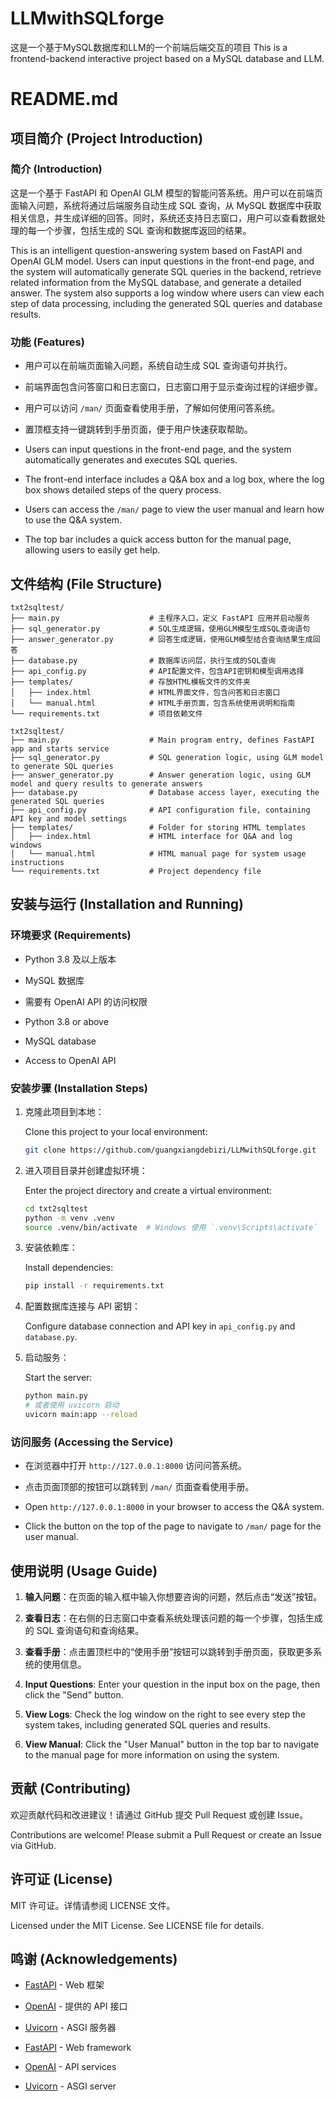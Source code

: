# LLMwithSQLforge
这是一个基于MySQL数据库和LLM的一个前端后端交互的项目
This is a frontend-backend interactive project based on a MySQL database and LLM.
# README.md

## 项目简介 (Project Introduction)

### 简介 (Introduction)

这是一个基于 FastAPI 和 OpenAI GLM 模型的智能问答系统。用户可以在前端页面输入问题，系统将通过后端服务自动生成 SQL 查询，从 MySQL 数据库中获取相关信息，并生成详细的回答。同时，系统还支持日志窗口，用户可以查看数据处理的每一个步骤，包括生成的 SQL 查询和数据库返回的结果。

This is an intelligent question-answering system based on FastAPI and OpenAI GLM model. Users can input questions in the front-end page, and the system will automatically generate SQL queries in the backend, retrieve related information from the MySQL database, and generate a detailed answer. The system also supports a log window where users can view each step of data processing, including the generated SQL queries and database results.

### 功能 (Features)
- 用户可以在前端页面输入问题，系统自动生成 SQL 查询语句并执行。
- 前端界面包含问答窗口和日志窗口，日志窗口用于显示查询过程的详细步骤。
- 用户可以访问 `/man/` 页面查看使用手册，了解如何使用问答系统。
- 置顶框支持一键跳转到手册页面，便于用户快速获取帮助。

- Users can input questions in the front-end page, and the system automatically generates and executes SQL queries.
- The front-end interface includes a Q&A box and a log box, where the log box shows detailed steps of the query process.
- Users can access the `/man/` page to view the user manual and learn how to use the Q&A system.
- The top bar includes a quick access button for the manual page, allowing users to easily get help.

## 文件结构 (File Structure)

```
txt2sqltest/
├── main.py                    # 主程序入口，定义 FastAPI 应用并启动服务
├── sql_generator.py           # SQL生成逻辑，使用GLM模型生成SQL查询语句
├── answer_generator.py        # 回答生成逻辑，使用GLM模型结合查询结果生成回答
├── database.py                # 数据库访问层，执行生成的SQL查询
├── api_config.py              # API配置文件，包含API密钥和模型调用选择
├── templates/                 # 存放HTML模板文件的文件夹
│   ├── index.html             # HTML界面文件，包含问答和日志窗口
│   └── manual.html            # HTML手册页面，包含系统使用说明和指南
└── requirements.txt           # 项目依赖文件
```

```
txt2sqltest/
├── main.py                    # Main program entry, defines FastAPI app and starts service
├── sql_generator.py           # SQL generation logic, using GLM model to generate SQL queries
├── answer_generator.py        # Answer generation logic, using GLM model and query results to generate answers
├── database.py                # Database access layer, executing the generated SQL queries
├── api_config.py              # API configuration file, containing API key and model settings
├── templates/                 # Folder for storing HTML templates
│   ├── index.html             # HTML interface for Q&A and log windows
│   └── manual.html            # HTML manual page for system usage instructions
└── requirements.txt           # Project dependency file
```

## 安装与运行 (Installation and Running)

### 环境要求 (Requirements)
- Python 3.8 及以上版本
- MySQL 数据库
- 需要有 OpenAI API 的访问权限

- Python 3.8 or above
- MySQL database
- Access to OpenAI API

### 安装步骤 (Installation Steps)
1. 克隆此项目到本地：

   Clone this project to your local environment:
   ```bash
   git clone https://github.com/guangxiangdebizi/LLMwithSQLforge.git
   ```

2. 进入项目目录并创建虚拟环境：

   Enter the project directory and create a virtual environment:
   ```bash
   cd txt2sqltest
   python -m venv .venv
   source .venv/bin/activate  # Windows 使用 `.venv\Scripts\activate`
   ```

3. 安装依赖库：

   Install dependencies:
   ```bash
   pip install -r requirements.txt
   ```

4. 配置数据库连接与 API 密钥：

   Configure database connection and API key in `api_config.py` and `database.py`.

5. 启动服务：

   Start the server:
   ```bash
   python main.py
   # 或者使用 uvicorn 启动
   uvicorn main:app --reload
   ```

### 访问服务 (Accessing the Service)
- 在浏览器中打开 `http://127.0.0.1:8000` 访问问答系统。
- 点击页面顶部的按钮可以跳转到 `/man/` 页面查看使用手册。

- Open `http://127.0.0.1:8000` in your browser to access the Q&A system.
- Click the button on the top of the page to navigate to `/man/` page for the user manual.

## 使用说明 (Usage Guide)
1. **输入问题**：在页面的输入框中输入你想要咨询的问题，然后点击“发送”按钮。
2. **查看日志**：在右侧的日志窗口中查看系统处理该问题的每一个步骤，包括生成的 SQL 查询语句和查询结果。
3. **查看手册**：点击置顶栏中的“使用手册”按钮可以跳转到手册页面，获取更多系统的使用信息。

1. **Input Questions**: Enter your question in the input box on the page, then click the "Send" button.
2. **View Logs**: Check the log window on the right to see every step the system takes, including generated SQL queries and results.
3. **View Manual**: Click the "User Manual" button in the top bar to navigate to the manual page for more information on using the system.

## 贡献 (Contributing)
欢迎贡献代码和改进建议！请通过 GitHub 提交 Pull Request 或创建 Issue。

Contributions are welcome! Please submit a Pull Request or create an Issue via GitHub.

## 许可证 (License)
MIT 许可证。详情请参阅 LICENSE 文件。

Licensed under the MIT License. See LICENSE file for details.

## 鸣谢 (Acknowledgements)
- [FastAPI](https://fastapi.tiangolo.com/) - Web 框架
- [OpenAI](https://www.openai.com) - 提供的 API 接口
- [Uvicorn](https://www.uvicorn.org/) - ASGI 服务器

- [FastAPI](https://fastapi.tiangolo.com/) - Web framework
- [OpenAI](https://www.openai.com) - API services
- [Uvicorn](https://www.uvicorn.org/) - ASGI server

